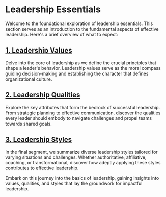 # Leadership Essentials

Welcome to the foundational exploration of leadership essentials. This section serves as an introduction to the fundamental aspects of effective leadership. Here's a brief overview of what to expect:

## [1. Leadership Values](leadership----values/index.md)

Delve into the core of leadership as we define the crucial principles that shape a leader's behavior. Leadership values serve as the moral compass guiding decision-making and establishing the character that defines organizational culture.

## [2. Leadership Qualities](leadership---qualities/index.md)

Explore the key attributes that form the bedrock of successful leadership. From strategic planning to effective communication, discover the qualities every leader should embody to navigate challenges and propel teams towards shared goals.

## [3. Leadership Styles](leadership--styles/index.md)

In the final segment, we summarize diverse leadership styles tailored for varying situations and challenges. Whether authoritative, affiliative, coaching, or transformational, discover how adeptly applying these styles contributes to effective leadership.

Embark on this journey into the basics of leadership, gaining insights into values, qualities, and styles that lay the groundwork for impactful leadership.
